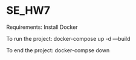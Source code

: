 # SE_HW7



Requirements: Install Docker

To run the project: docker-compose up -d —build

To end the project: docker-compse down
